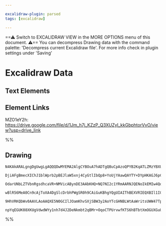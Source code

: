 ```yaml
---

excalidraw-plugin: parsed
tags: [excalidraw]

---
```

==⚠  Switch to EXCALIDRAW VIEW in the MORE OPTIONS menu of this document. ⚠== You can decompress Drawing data with the command palette: 'Decompress current Excalidraw file'. For more info check in plugin settings under 'Saving'


# Excalidraw Data

## Text Elements
## Element Links
MZO1eY2h: https://drive.google.com/file/d/1Jm_h7j_KZzP_Q3XUZyI_kkGbphtorVvO/view?usp=drive_link

%%
## Drawing
```compressed-json
N4KAkARALgngDgUwgLgAQQQDwMYEMA2AlgCYBOuA7hADTgQBuCpAzoQPYB2KqATLZMzYBXUtiRoIACyhQ4zZAHoFAc0JRJQgEYA6bGwC2CgF7N6hbEcK4OCtptbErHALRY8RMpWdx8Q1TdIEfARcZgRmBShcZQUebQBGeISaOiCEfQQOKGZuAG1wMFAwYogSbggAWQAtAHl4hABNHkkU4shYRHL0zQRiYlxNYNaSzG5nAFZxgAZtAHZx/hKYMfiA

DjiAFgBmecXIChJ1blWprb2pBEJlaW5xnj4CyGtlIbQp8+YoUjYAawQAYTY+DYpHKAGJ6pCkOdNLhsD9lN8hBxiIDgaCJF9rMw4LhAllhpAAGaEfD4ADKsFe6EEHkJEE+3z+AHVDi00A82gyvr8EJSYNSGUCyuckdcOOEcmh4uc2LjsGpltKpu9HhBEcI4ABJYhS1C5AC65yJ5AyOu4HCEZPOhBRWHKuCm9KRKIlzD1RS5HXEqC2jwAvh8EL1uAB

OdarUNbLZTVbnRgsdhcaVR+NMVicABynDE3AAbKHQ+NQ7NI2c1YRmAARNJQENoIkEMIw4QogCiwQyWT1hvOQjg/TrxG48VmPFW6x4Gzzawn5yIHB+5WksnkSjIhEY2mUbDYLwQugMChJwQUxAU8QAUvoAPqSWYAKxvAGkqkYAAo3gCKWwAGgBVKoYC1G8fh+ABxTQ4GkEEADV6BqBQzAQCgAH4hBxABeDdGBvBcl3nNh4XrVBG3wZs1WYdwfXyNo

wBlR56MeA0Cn9cAjToXA4DgSlcDrbhPWgSR0h9CAiGuKBhgYQgUIAIThBEXVRIEQXBIl1I0qTsBEfEoC1Ot9EpJkARUjF0AhBAoS0nTMj0gz5PhDVkWU9FyixDgcTxWzrNIXT9PSAAxUkKSpUTaRFAoIG03zbP8wyeRZNluE5SBor8gyjN5flBXC4dFiimysjigAlYRxUlEd8rS2KDJqeVFRHFUqsKuzAs4KAAtwfRSSVVAFki6qioMgL2vJQgjB

9HhVRKQbWv0AAVLAoAAQXE5N0GCIlJOamKhvSXjSBW3y2AoYTcGHNBLWtAaWritsUWW47TpCC70Dxb4qB29L0kej75vgUSlKkqjvjJX8w1mDZtB4fqShBoF8AafNxjzbQUZh/KjF3fQBLVegCCEH14lYr6avSUrnLdPUICB/LERIMaJuS6bIHp4hKQQOBbjp0gSAqNhiAQe6BmCV6yIoko2bRVS0E9SBZKBV6aeUWEAAoeFHaheE17XZi1mZxgAS

npYqEGUK08XKUgVdwdWYy1nh7d4J2DeNkmbt2qBMr+OqoCTPUrvwfKTS6hBTbtXmOGUXGuUyEWSK+QnzmwIgubQROEHODhQ+4DPZSEKAFx9DP3ZKOwHwQbBsnJbO4H5wXhcGEjxczyK4T9xh5t3fAY5Kb1yjCYIq6TeltM+Ax/s6S6rSDtVgWIsWm1brl8FCFbh877uLRn1jwEDOgT3CAS2P9IA=
```
%%